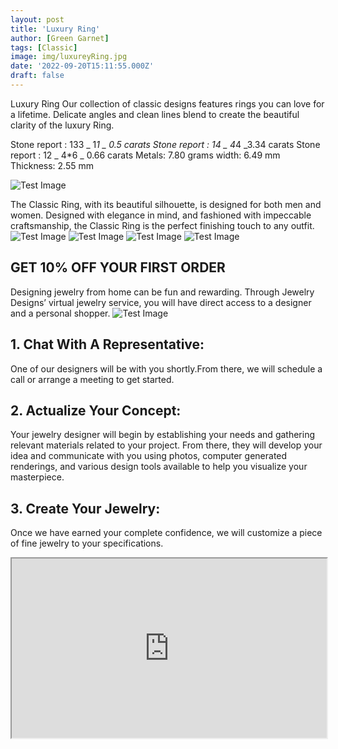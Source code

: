 ```yaml
---
layout: post
title: 'Luxury Ring'
author: [Green Garnet]
tags: [Classic]
image: img/luxureyRing.jpg
date: '2022-09-20T15:11:55.000Z'
draft: false
---
```

Luxury Ring
Our collection of classic designs features rings you can love for a lifetime.
Delicate angles and clean lines blend to create the beautiful clarity of the luxury Ring.
 
Stone report : 133  _  1*1  _ 0.5 carats
Stone report : 14  _  4*4  _3.34 carats
Stone report : 12  _  4*6  _ 0.66 carats
Metals: 7.80 grams
width: 6.49 mm
Thickness: 2.55 mm

![Test Image](img/luxureyRing11.jpg)

The Classic Ring, with its beautiful silhouette, is designed for both men and women. Designed with elegance in mind, and fashioned with impeccable craftsmanship, the Classic Ring is the perfect finishing touch to any outfit.
![Test Image](img/luxureyRing22.jpg)
![Test Image](img/luxureyRing33.jpg)
![Test Image](img/luxureyRing44.jpg)
![Test Image](img/luxureyRing55.jpg)



## GET 10% OFF YOUR FIRST ORDER 

Designing jewelry from home can be fun and rewarding. Through Jewelry Designs’ virtual jewelry service, you will have direct access to a designer and a personal shopper.
![Test Image](img/aitta.jpg)
## 1. Chat With A Representative:
One of our designers will be with you shortly.From there, we will schedule a call or arrange a meeting to get started.

## 2. Actualize Your Concept:
Your jewelry designer will begin by establishing your needs and gathering relevant materials related to your project. From there, they will develop your idea and communicate with you using photos, computer generated renderings, and various design tools available to help you visualize your masterpiece.

## 3. Create Your Jewelry:
Once we have earned your complete confidence, we will customize a piece of fine jewelry to your specifications.

<style>.h_iframe-aparat_embed_frame{position:relative;}.h_iframe-aparat_embed_frame .ratio{display:block;width:100%;height:auto;}.h_iframe-aparat_embed_frame iframe{position:absolute;top:0;left:0;width:100%;height:100%;}</style><div class="h_iframe-aparat_embed_frame"><span style="display: block;padding-top: 57%"></span><iframe src="https://www.aparat.com/video/video/embed/videohash/GCRMD/vt/frame" title="طراحی جواهرالات green garnet" allowFullScreen="true" webkitallowfullscreen="true" mozallowfullscreen="true"></iframe></div>
